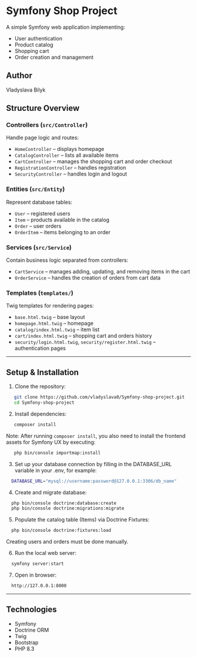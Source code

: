 # Symfony Shop Project

A simple Symfony web application implementing:
- User authentication
- Product catalog
- Shopping cart
- Order creation and management

## Author
Vladyslava Bilyk

## Structure Overview

### Controllers (`src/Controller`)
Handle page logic and routes:
- `HomeController` – displays homepage
- `CatalogController` – lists all available items
- `CartController` – manages the shopping cart and order checkout
- `RegistrationController` – handles registration
- `SecurityController` – handles login and logout

### Entities (`src/Entity`)
Represent database tables:
- `User` – registered users
- `Item` – products available in the catalog
- `Order` – user orders
- `OrderItem` – items belonging to an order

### Services (`src/Service`)
Contain business logic separated from controllers:
- `CartService` – manages adding, updating, and removing items in the cart
- `OrderService` – handles the creation of orders from cart data

### Templates (`templates/`)
Twig templates for rendering pages:
- `base.html.twig` – base layout
- `homepage.html.twig` – homepage
- `catalog/index.html.twig` – item list
- `cart/index.html.twig` – shopping cart and orders history
- `security/login.html.twig`, `security/register.html.twig` – authentication pages

---

## Setup & Installation

1. Clone the repository:
```bash
   git clone https://github.com/vladyslava0/Symfony-shop-project.git
   cd Symfony-shop-project
``` 
2. Install dependencies:
```bash
   composer install
```
Note: After running `composer install`, you also need to install the frontend assets for Symfony UX by executing:
```bash
   php bin/console importmap:install

```
3. Set up your database connection by filling in the DATABASE_URL variable in your .env, for example:
 ```bash
   DATABASE_URL="mysql://username:password@127.0.0.1:3306/db_name"
```
4. Create and migrate database:
 ```bash
   php bin/console doctrine:database:create
   php bin/console doctrine:migrations:migrate
```
5. Populate the catalog table (Items) via Doctrine Fixtures:
 ```bash
   php bin/console doctrine:fixtures:load
```
Creating users and orders must be done manually.

6. Run the local web server:
 ```bash
   symfony server:start
```
7. Open in browser:
 ```bash
   http://127.0.0.1:8000
```

---
## Technologies
- Symfony
- Doctrine ORM
- Twig
- Bootstrap
- PHP 8.3